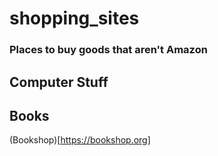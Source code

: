 # shopping_sites

### Places to buy goods that aren't Amazon

## Computer Stuff

## Books

(Bookshop)[https://bookshop.org]
